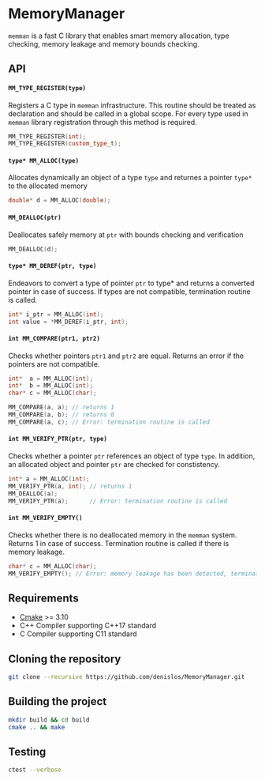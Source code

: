 # MemoryManager

`memman` is a fast C library that enables smart memory allocation, type checking, memory leakage and memory bounds checking. 

## API
 
#### `MM_TYPE_REGISTER(type)` ####
Registers a C type in `memman` infrastructure. This routine should be treated as declaration and should be called in a global scope. For every type used in `memman` library registration through this method is required.

````C++
MM_TYPE_REGISTER(int);
MM_TYPE_REGISTER(custom_type_t);
````

#### `type* MM_ALLOC(type)` ####
Allocates dynamically an object of a type `type` and returnes a pointer `type*` to the allocated memory

````C++
double* d = MM_ALLOC(double);
````

#### `MM_DEALLOC(ptr)` ####
Deallocates safely memory at `ptr` with bounds checking and verification

````C++
MM_DEALLOC(d);
````

#### `type* MM_DEREF(ptr, type)` ####
Endeavors to convert a type of pointer `ptr` to type* and returns a converted pointer in case of success. If types are not compatible, termination routine is called.

````C++
int* i_ptr = MM_ALLOC(int);
int value = *MM_DEREF(i_ptr, int);
````
#### `int MM_COMPARE(ptr1, ptr2)` ####
Checks whether pointers `ptr1` and `ptr2` are equal. Returns an error if the pointers are not compatible.

````C++
int*  a = MM_ALLOC(int);
int*  b = MM_ALLOC(int);
char* c = MM_ALLOC(char);

MM_COMPARE(a, a); // returns 1
MM_COMPARE(a, b); // returns 0
MM_COMPARE(a, c); // Error: termination routine is called
````

#### `int MM_VERIFY_PTR(ptr, type)` ####
Checks whether a pointer `ptr` references an object of type `type`. In addition, an allocated object and pointer `ptr` are checked for constistency.

````C++
int* a = MM_ALLOC(int);
MM_VERIFY_PTR(a, int); // returns 1
MM_DEALLOC(a);
MM_VERIFY_PTR(a);      // Error: termination routine is called
````

#### `int MM_VERIFY_EMPTY()` ####
Checks whether there is no deallocated memory in the `memman` system. Returns 1 in case of success. Termination routine is called if there is memory leakage.

````C++
char* c = MM_ALLOC(char);
MM_VERIFY_EMPTY(); // Error: memory leakage has been detected, termination routine will be invoked
````

## Requirements
*   [Cmake](https://cmake.org/) >= 3.10
*   C++ Compiler supporting C++17 standard
*   C Compiler supporting C11 standard

## Cloning the repository

````bash
git clone --recursive https://github.com/denislos/MemoryManager.git
````

## Building the project

````bash
mkdir build && cd build
cmake .. && make
````

## Testing

````bash
ctest --verbose
````
